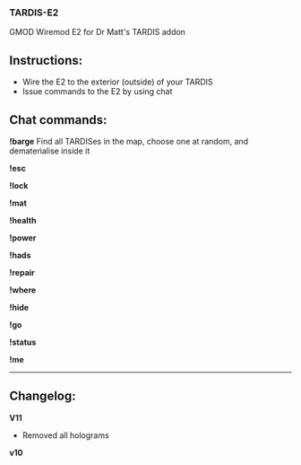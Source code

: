 ### TARDIS-E2
GMOD Wiremod E2 for Dr Matt's TARDIS addon


## **Instructions**:
- Wire the E2 to the exterior (outside) of your TARDIS
- Issue commands to the E2 by using chat


## **Chat commands**:

**!barge**
Find all TARDISes in the map, choose one at random, and dematerialise inside it

**!esc**

**!lock**

**!mat**

**!health**

**!power**

**!hads**

**!repair**

**!where**

**!hide**

**!go**

**!status**

**!me**



----------------------

## **Changelog:**

**V11**
- Removed all holograms

**v10**

